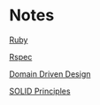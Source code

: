 # Notes

[Ruby](./ruby.md)

[Rspec](./rspec.md)

[Domain Driven Design](./domain_driven_design.md)  

[SOLID Principles](./solid.md)
